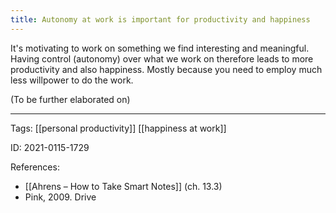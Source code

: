 ```yaml
---
title: Autonomy at work is important for productivity and happiness
---
```


It's motivating to work on something we find interesting and meaningful. Having control (autonomy) over what we work on therefore leads to more productivity and also happiness.
Mostly because you need to employ much less willpower to do the work.

(To be further elaborated on)

---

Tags: [[personal productivity]] [[happiness at work]]

ID: 2021-0115-1729

References:
- [[Ahrens – How to Take Smart Notes]] (ch. 13.3)
- Pink, 2009. Drive
